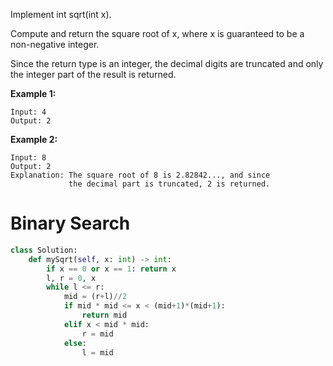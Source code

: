 
Implement int sqrt(int x).

Compute and return the square root of x, where x is guaranteed to be a non-negative integer.

Since the return type is an integer, the decimal digits are truncated and only the integer part of the result is returned.

**Example 1:**
```
Input: 4
Output: 2
```
**Example 2:**
```
Input: 8
Output: 2
Explanation: The square root of 8 is 2.82842..., and since 
             the decimal part is truncated, 2 is returned.
```
# Binary Search
```python
class Solution:
    def mySqrt(self, x: int) -> int:
        if x == 0 or x == 1: return x
        l, r = 0, x
        while l <= r:
            mid = (r+l)//2
            if mid * mid <= x < (mid+1)*(mid+1):
                return mid
            elif x < mid * mid:
                r = mid
            else:
                l = mid
```